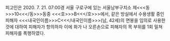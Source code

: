 피고인은 2020. 7. 21. 07:00경 서울 구로구에 있는 서울남부구치소 제<<<동>>>10<<</동>>>동중 <<<호>>>B<<</호>>>에서, 같은 방실에서 수용생활 중인 피해자 <<<내국인이름>>>C<<</내국인이름>>>(남, 42세)의 면봉을 임의로 사용한 것에 대하여 피해자가 항의하자 이에 화가 나 오른손으로 피해자의 목 부위를 1회 밀쳐 피해자를 폭행하였다.
